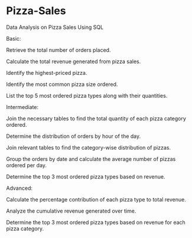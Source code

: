 # Pizza-Sales
Data Analysis on Pizza Sales Using SQL

Basic:

Retrieve the total number of orders placed.

Calculate the total revenue generated from pizza sales.

Identify the highest-priced pizza.

Identify the most common pizza size ordered.

List the top 5 most ordered pizza types along with their quantities.




Intermediate:

Join the necessary tables to find the total quantity of each pizza category ordered.

Determine the distribution of orders by hour of the day.

Join relevant tables to find the category-wise distribution of pizzas.

Group the orders by date and calculate the average number of pizzas ordered per day.

Determine the top 3 most ordered pizza types based on revenue.



Advanced:

Calculate the percentage contribution of each pizza type to total revenue.

Analyze the cumulative revenue generated over time.

Determine the top 3 most ordered pizza types based on revenue for each pizza category.

